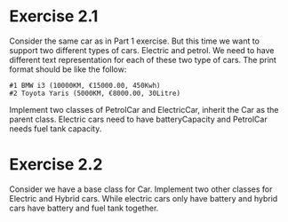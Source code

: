 # Exercise 2.1
Consider the same car as in Part 1 exercise. But this time we want to support two different types of cars.
Electric and petrol. We need to have different text representation for each of these two type of cars.
The print format should be like the follow:

```console
#1 BMW i3 (10000KM, €15000.00, 450Kwh)
#2 Toyota Yaris (5000KM, €8000.00, 30Litre)
```

Implement two classes of PetrolCar and ElectricCar, inherit the Car as the parent class. Electric cars need to
have batteryCapacity and PetrolCar needs fuel tank capacity.

# Exercise 2.2

Consider we have a base class for Car. Implement two other classes for Electric and Hybrid cars. 
While electric cars only have battery and hybrid cars have battery and fuel tank together.
